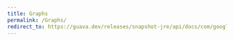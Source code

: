 ```yaml
---
title: Graphs
permalink: /Graphs/
redirect_to: https://guava.dev/releases/snapshot-jre/api/docs/com/google/common/graph/Graphs.html
---
```

